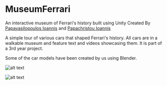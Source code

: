 # MuseumFerrari
An interactive museum of Ferrari's history built using Unity
Created By [Papavasilopoulos Ioannis](https://github.com/yiannnnis) and [Papachristou Ioannis](https://github.com/dit18146)

A simple tour of various cars that shaped Ferrari's history. All cars are in a walkable museum and feature text and videos showcasing them. It is part of a 3rd year project.

Some of the car models have been created by us using Blender.

![alt text](https://i.imgur.com/1MdIyZ3.png)


![alt text](https://i.imgur.com/tw9oWoR.png)
